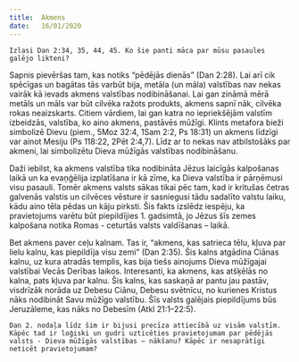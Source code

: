 ```yaml
---
title:  Akmens
date:   16/01/2020
---
```


`Izlasi Dan 2:34, 35, 44, 45. Ko šie panti māca par mūsu pasaules galējo likteni?`

Sapnis pievēršas tam, kas notiks “pēdējās dienās” (Dan 2:28). Lai arī cik spēcīgas un bagātas tās varbūt bija, metāla (un māla) valstības nav nekas vairāk kā ievads akmens valstības nodibināšanai. Lai gan zināmā mērā metāls un māls var būt cilvēka ražots produkts, akmens sapnī nāk, cilvēka rokas neaizskarts. Citiem vārdiem, lai gan katra no iepriekšējām valstīm izbeidzās, valstība, ko aino akmens, pastāvēs mūžīgi. Klints metafora bieži simbolizē Dievu (piem., 5Moz 32:4, 1Sam 2:2, Ps 18:31) un akmens līdzīgi var ainot Mesiju (Ps 118:22, 2Pēt 2:4,7). Līdz ar to nekas nav atbilstošāks par akmeni, lai simbolizētu Dieva mūžīgās valstības nodibināšanu.

Daži iebilst, ka akmens valstība tika nodibināta Jēzus laicīgās kalpošanas laikā un ka evaņģēlija izplatīšana ir kā zīme, ka Dieva valstība ir pārņēmusi visu pasauli. Tomēr akmens valsts sākas tikai pēc tam, kad ir kritušas četras galvenās valstis un cilvēces vēsture ir sasniegusi tādu sadalīto valstu laiku, kādu aino tēla pēdas un kāju pirksti. Šis fakts izslēdz iespēju, ka pravietojums varētu būt piepildījies 1. gadsimtā, jo Jēzus šīs zemes kalpošana notika Romas - ceturtās valsts valdīšanas – laikā.

Bet akmens paver ceļu kalnam. Tas ir, “akmens, kas satrieca tēlu, kļuva par lielu kalnu, kas piepildīja visu zemi” (Dan 2:35). Šis kalns atgādina Ciānas kalnu, uz kura atradās templis, kas bija tiešs ainojums Dieva mūžīgajai valstībai Vecās Derības laikos. Interesanti, ka akmens, kas atšķēlās no kalna, pats kļuva par kalnu. Šis kalns, kas saskaņā ar pantu jau pastāv, visdrīzāk norāda uz Debesu Ciānu, Debesu svētnīcu, no kurienes Kristus nāks nodibināt Savu mūžīgo valstību. Šīs valsts galējais piepildījums būs Jeruzāleme, kas nāks no Debesīm (Atkl 21:1–22:5).

`Dan 2. nodaļa līdz šim ir bijusi precīza attiecībā uz visām valstīm. Kāpēc tad ir loģiski un gudri uzticēties pravietojumam par pēdējās valsts - Dieva mūžīgās valstības – nākšanu? Kāpēc ir nesaprātīgi neticēt pravietojumam?`